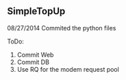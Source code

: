 ## SimpleTopUp

08/27/2014 Commited the python files

ToDo:
1. Commit Web
2. Commit DB
3. Use RQ for the modem request pool
